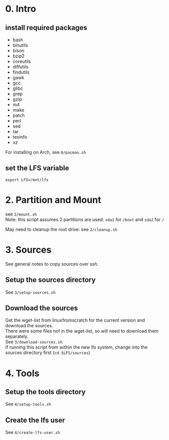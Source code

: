 # 0. Intro

## install required packages

- bash
- binutils
- bison
- bzip2
- coreutils
- diffutils
- findutils
- gawk
- gcc
- glibc
- grep
- gzip
- m4
- make
- patch
- perl
- sed
- tar
- texinfo
- xz

For installing on Arch, see `0/pacman.sh`

## set the LFS variable
`export LFS=/mnt/lfs`

# 2. Partition and Mount

see `2/mount.sh`  
Note: this script assumes 2 partitions are used: `sda1` for `/boot` and `sda2` for `/`

May need to cleanup the root drive: see `2/cleanup.sh`

# 3. Sources

See general notes to copy sources over ssh.

## Setup the sources directory
See `3/setup-sources.sh`

## Download the sources
Get the wget-list from linuxfromscratch for the current version and download the sources.  
There were some files not in the wget-list, so will need to download them separately.  
See `3/download-sources.sh`  
If running this script from within the new lfs system, change into the sources directory first (`cd $LFS/sources`)

# 4. Tools

## Setup the tools directory
See `4/setup-tools.sh`

## Create the lfs user
See `4/create-lfs-user.sh`
